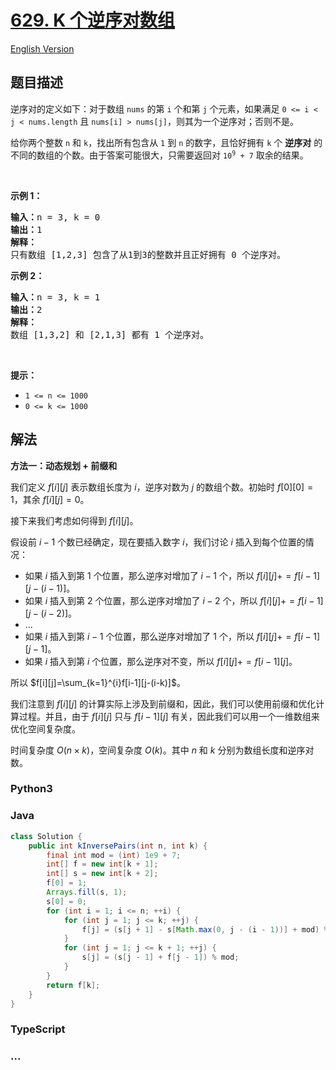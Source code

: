 # [629. K 个逆序对数组](https://leetcode.cn/problems/k-inverse-pairs-array)

[English Version](/solution/0600-0699/0629.K%20Inverse%20Pairs%20Array/README_EN.md)

## 题目描述

<!-- 这里写题目描述 -->

<p>逆序对的定义如下：对于数组 <code>nums</code> 的第 <code>i</code> 个和第 <code>j</code> 个元素，如果满足 <code>0 &lt;= i &lt; j &lt; nums.length</code> 且&nbsp;<code>nums[i] &gt; nums[j]</code>，则其为一个逆序对；否则不是。</p>

<p>给你两个整数&nbsp;<code>n</code>&nbsp;和&nbsp;<code>k</code>，找出所有包含从&nbsp;<code>1</code>&nbsp;到&nbsp;<code>n</code>&nbsp;的数字，且恰好拥有&nbsp;<code>k</code>&nbsp;个 <strong>逆序对</strong> 的不同的数组的个数。由于答案可能很大，只需要返回对 <code>10<sup>9</sup>&nbsp;+ 7</code> 取余的结果。</p>

<p>&nbsp;</p>

<p><strong>示例 1：</strong></p>

<pre>
<strong>输入：</strong>n = 3, k = 0
<strong>输出：</strong>1
<strong>解释：</strong>
只有数组 [1,2,3] 包含了从1到3的整数并且正好拥有 0 个逆序对。
</pre>

<p><strong>示例 2：</strong></p>

<pre>
<strong>输入：</strong>n = 3, k = 1
<strong>输出：</strong>2
<strong>解释：</strong>
数组 [1,3,2] 和 [2,1,3] 都有 1 个逆序对。
</pre>

<p>&nbsp;</p>

<p><strong>提示：</strong></p>

<ul>
	<li><code>1 &lt;= n &lt;= 1000</code></li>
	<li><code>0 &lt;= k &lt;= 1000</code></li>
</ul>

## 解法

<!-- 这里可写通用的实现逻辑 -->

**方法一：动态规划 + 前缀和**

我们定义 $f[i][j]$ 表示数组长度为 $i$，逆序对数为 $j$ 的数组个数。初始时 $f[0][0] = 1$，其余 $f[i][j] = 0$。

接下来我们考虑如何得到 $f[i][j]$。

假设前 $i-1$ 个数已经确定，现在要插入数字 $i$，我们讨论 $i$ 插入到每个位置的情况：

-   如果 $i$ 插入到第 $1$ 个位置，那么逆序对增加了 $i-1$ 个，所以 $f[i][j]+=f[i-1][j-(i-1)]$。
-   如果 $i$ 插入到第 $2$ 个位置，那么逆序对增加了 $i-2$ 个，所以 $f[i][j]+=f[i-1][j-(i-2)]$。
-   ...
-   如果 $i$ 插入到第 $i-1$ 个位置，那么逆序对增加了 $1$ 个，所以 $f[i][j]+=f[i-1][j-1]$。
-   如果 $i$ 插入到第 $i$ 个位置，那么逆序对不变，所以 $f[i][j]+=f[i-1][j]$。

所以 $f[i][j]=\sum_{k=1}^{i}f[i-1][j-(i-k)]$。

我们注意到 $f[i][j]$ 的计算实际上涉及到前缀和，因此，我们可以使用前缀和优化计算过程。并且，由于 $f[i][j]$ 只与 $f[i-1][j]$ 有关，因此我们可以用一个一维数组来优化空间复杂度。

时间复杂度 $O(n \times k)$，空间复杂度 $O(k)$。其中 $n$ 和 $k$ 分别为数组长度和逆序对数。

<!-- tabs:start -->

### **Python3**

<!-- 这里可写当前语言的特殊实现逻辑 -->



### **Java**

<!-- 这里可写当前语言的特殊实现逻辑 -->

```java
class Solution {
    public int kInversePairs(int n, int k) {
        final int mod = (int) 1e9 + 7;
        int[] f = new int[k + 1];
        int[] s = new int[k + 2];
        f[0] = 1;
        Arrays.fill(s, 1);
        s[0] = 0;
        for (int i = 1; i <= n; ++i) {
            for (int j = 1; j <= k; ++j) {
                f[j] = (s[j + 1] - s[Math.max(0, j - (i - 1))] + mod) % mod;
            }
            for (int j = 1; j <= k + 1; ++j) {
                s[j] = (s[j - 1] + f[j - 1]) % mod;
            }
        }
        return f[k];
    }
}
```









### **TypeScript**



### **...**

```

```


